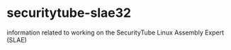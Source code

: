 # securitytube-slae32
information related to working on the SecurityTube Linux Assembly Expert (SLAE)
